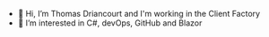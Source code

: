 - 👋 Hi, I’m Thomas Driancourt and I'm working in the Client Factory
- 👀 I’m interested in C#, devOps, GitHub and Blazor 


<!---
tdriancourt-ores/tdriancourt-ores is a ✨ special ✨ repository because its `README.md` (this file) appears on your GitHub profile.
You can click the Preview link to take a look at your changes.
--->
